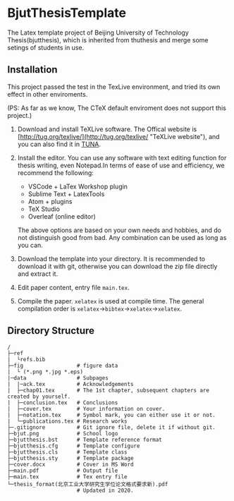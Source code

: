 # BjutThesisTemplate
The Latex template project of Beijing University of Technology Thesis(bjutthesis), which is inherited from thuthesis and merge some setings of students in use.

## Installation

This project passed the test in the TexLive environment, and tried its own effect in other enviroments.

(PS: As far as we know, The CTeX default enviroment does not support this project.)

1. Download and install TeXLive software. The Offical website is [http://tug.org/texlive/](http://tug.org/texlive/ "TeXLive website"), and you can also find it in [TUNA](https://mirrors.tuna.tsinghua.edu.cn/CTAN/systems/texlive/Images/ "TUNA TeXLive").
2. Install the editor. You can use any software with text editing function for thesis writing, even Notepad.In terms of ease of use and efficiency, we recommend the following:
   + VSCode + LaTex Workshop plugin
   + Sublime Text + LatexTools
   + Atom + plugins
   + TeX Studio
   + Overleaf (online editor)

    The above options are based on your own needs and hobbies, and do not distinguish good from bad. Any combination can be used as long as you can.
3. Download the template into your directory. It is recommended to download it with git, otherwise you can download the zip file directly and extract it.
4. Edit paper content, entry file `main.tex`.
5. Compile the paper. `xelatex` is used at compile time. The general compilation order is `xelatex`->`bibtex`->`xelatex`->`xelatex`.

## Directory Structure

```
/
├─ref
|  └refs.bib
├─fig                 # figure data
|  └ (*.png *.jpg *.eps) 
|─data                # Subpages
|  |─ack.tex          # Acknowledgements
|  ├─chap01.tex       # The 1st chapter, subsequent chapters are created by yourself.
|  ├─conclusion.tex   # Conclusions
|  ├─cover.tex        # Your information on cover.
|  ├─notation.tex     # Symbol mark, you can either use it or not.
|  └─publications.tex # Research works
├─.gitignore          # Git ignore file, delete it if without git.
├─bjut.png            # School logo
├─bjutthesis.bst      # Template reference format
├─bjutthesis.cfg      # Template configure
├─bjutthesis.cls      # Template class
├─bjutthesis.sty      # Template package
├─cover.docx          # Cover in MS Word
├─main.pdf            # Output file
├─main.tex            # Tex entry file
└─thesis_format(北京工业大学研究生学位论文格式要求新).pdf
                      # Updated in 2020.
```
